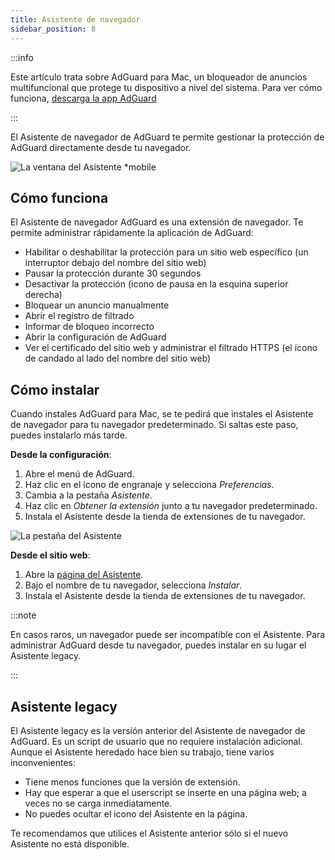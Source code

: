 ```yaml
---
title: Asistente de navegador
sidebar_position: 8
---
```


:::info

Este artículo trata sobre AdGuard para Mac, un bloqueador de anuncios multifuncional que protege tu dispositivo a nivel del sistema. Para ver cómo funciona, [descarga la app AdGuard](https://agrd.io/download-kb-adblock)

:::

El Asistente de navegador de AdGuard te permite gestionar la protección de AdGuard directamente desde tu navegador.

![La ventana del Asistente \*mobile](https://cdn.adtidy.org/content/kb/ad_blocker/mac/assistant_window.png)

## Cómo funciona

El Asistente de navegador AdGuard es una extensión de navegador. Te permite administrar rápidamente la aplicación de AdGuard:

- Habilitar o deshabilitar la protección para un sitio web específico (un interruptor debajo del nombre del sitio web)
- Pausar la protección durante 30 segundos
- Desactivar la protección (icono de pausa en la esquina superior derecha)
- Bloquear un anuncio manualmente
- Abrir el registro de filtrado
- Informar de bloqueo incorrecto
- Abrir la configuración de AdGuard
- Ver el certificado del sitio web y administrar el filtrado HTTPS (el ícono de candado al lado del nombre del sitio web)

## Cómo instalar

Cuando instales AdGuard para Mac, se te pedirá que instales el Asistente de navegador para tu navegador predeterminado. Si saltas este paso, puedes instalarlo más tarde.

**Desde la configuración**:

1. Abre el menú de AdGuard.
2. Haz clic en el icono de engranaje y selecciona _Preferencias_.
3. Cambia a la pestaña _Asistente_.
4. Haz clic en _Obtener la extensión_ junto a tu navegador predeterminado.
5. Instala el Asistente desde la tienda de extensiones de tu navegador.

![La pestaña del Asistente](https://cdn.adtidy.org/content/kb/ad_blocker/mac/assistant.png)

**Desde el sitio web**:

1. Abre la [página del Asistente](https://adguard.com/adguard-assistant/overview.html).
2. Bajo el nombre de tu navegador, selecciona _Instalar_.
3. Instala el Asistente desde la tienda de extensiones de tu navegador.

:::note

En casos raros, un navegador puede ser incompatible con el Asistente. Para administrar AdGuard desde tu navegador, puedes instalar en su lugar el Asistente legacy.

:::

## Asistente legacy

El Asistente legacy es la versión anterior del Asistente de navegador de AdGuard. Es un script de usuario que no requiere instalación adicional. Aunque el Asistente heredado hace bien su trabajo, tiene varios inconvenientes:

- Tiene menos funciones que la versión de extensión.
- Hay que esperar a que el userscript se inserte en una página web; a veces no se carga inmediatamente.
- No puedes ocultar el icono del Asistente en la página.

Te recomendamos que utilices el Asistente anterior sólo si el nuevo Asistente no está disponible.

